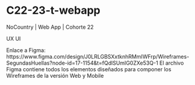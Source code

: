 # C22-23-t-webapp
NoCountry | Web App | Cohorte 22

UX UI
<td>
Enlace a Figma: https://www.figma.com/design/J0LRLGBSXxtknhRMmIWFrp/Wireframes-SegundasHuellas?node-id=17-1154&t=fQdlSUmIG0ZXe53Q-1
</td>
<td></td>
El archivo Figma contiene todos los elementos diseñados para componer los Wireframes de la versión Web y Mobile

